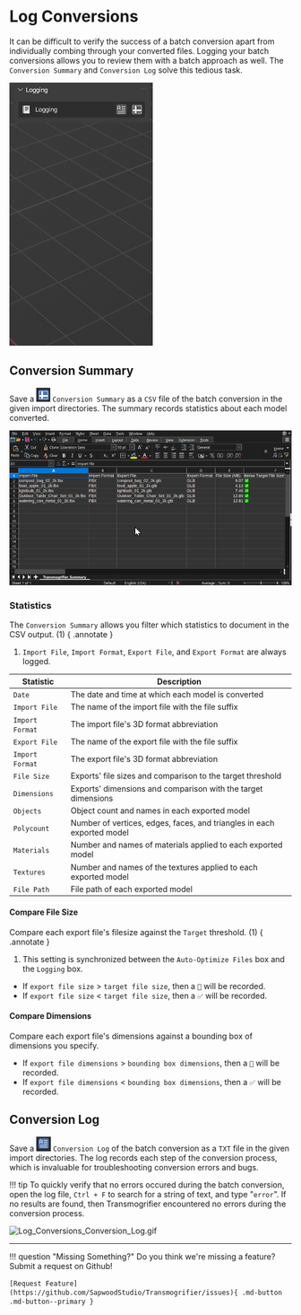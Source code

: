 # Log Conversions
It can be difficult to verify the success of a batch conversion apart from individually combing through your converted files.  Logging your batch conversions allows you to review them with a batch approach as well.  The `Conversion Summary` and `Conversion Log` solve this tedious task.

![Log_Conversions.gif](assets/images/Log_Conversions.gif)


## Conversion Summary
Save a ![Save_Conversion_Summary.png](assets/images/Save_Conversion_Summary.png) `Conversion Summary` as a `CSV` file of the batch conversion in the given import directories. The summary records statistics about each model converted.

![Getting_started_General_Usage_7.gif](assets/images/Getting_started_General_Usage_7.gif)


### Statistics
The `Conversion Summary` allows you filter which statistics to document in the CSV output. (1) 
{ .annotate }

1. `Import File`, `Import Format`, `Export File`, and `Export Format` are always logged.


| Statistic  | Description                                                                        |
| ---------- | ---------------------------------------------------------------------------------- |
| `Date`       | The date and time at which each model is converted |
| `Import File` | The name of the import file with the file suffix |
| `Import Format` | The import file's 3D format abbreviation |
| `Export File` | The name of the export file with the file suffix |
| `Import Format` | The export file's 3D format abbreviation |
| `File Size`  | Exports' file sizes and comparison to the target threshold |
| `Dimensions` | Exports' dimensions and comparison with the target dimensions |
| `Objects`    | Object count and names in each exported model |
| `Polycount`  | Number of vertices, edges, faces, and triangles in each exported model |
| `Materials`  | Number and names of materials applied to each exported model |
| `Textures`   | Number and names of the textures applied to each exported model |
| `File Path`  | File path of each exported model |


#### Compare File Size
Compare each export file's filesize against the `Target` threshold. (1)
{ .annotate }

1. This setting is synchronized between the `Auto-Optimize Files` box and the `Logging` box.

- If `export file size` > `target file size`, then a `🔺` will be recorded.
- If `export file size` < `target file size`, then a `✅` will be recorded.


#### Compare Dimensions
Compare each export file's dimensions against a bounding box of dimensions you specify.

- If `export file dimensions` > `bounding box dimensions`, then a `🔺` will be recorded.
- If `export file dimensions` < `bounding box dimensions`, then a `✅` will be recorded.




## Conversion Log
Save a ![Conversion_Log.png](assets/images/Conversion_Log.png) `Conversion Log` of the batch conversion as a `TXT` file in the given import directories. The log records each step of the conversion process, which is invaluable for troubleshooting conversion errors and bugs.

!!! tip
    To quickly verify that no errors occured during the batch conversion, open the log file, `Ctrl + F` to search for a string of text, and type "`error`".  If no results are found, then Transmogrifier encountered no errors during the conversion process.

![Log_Conversions_Conversion_Log.gif](assets/images/Log_Conversions_Conversion_Log.gif)


***
!!! question "Missing Something?"
    Do you think we're missing a feature?  Submit a request on Github!

    [Request Feature](https://github.com/SapwoodStudio/Transmogrifier/issues){ .md-button .md-button--primary }